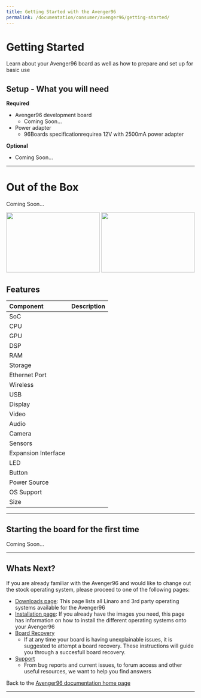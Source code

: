 ```yaml
---
title: Getting Started with the Avenger96
permalink: /documentation/consumer/avenger96/getting-started/
---
```

# Getting Started

Learn about your Avenger96 board as well as how to prepare and set up for basic use

## Setup - What you will need

**Required**
- Avenger96 development board
   - Coming Soon...
- Power adapter
   - 96Boards specificationrequirea 12V with 2500mA power adapter

**Optional**
- Coming Soon...

***

# Out of the Box

Coming Soon...

<img src="../../additional-docs/images/images-board/sd/avenger96-front-sd.png" data-canonical-src="../../additional-docs/images/images-board/sd/avenger96-front-sd.png" width="250" height="160" />
<img src="../../additional-docs/images/images-board/sd/avenger96-back-sd.png" data-canonical-src="../../additional-docs/images/images-board/sd/avenger96-back-sd.png" width="250" height="160" />


## Features

|   Component          |   Description |
|:---------------------|:--------------|
|  SoC                 |               |
|  CPU                 |               |
|  GPU                 |               |
|  DSP                 |               |
|  RAM                 |               |
|  Storage             |               |
|  Ethernet Port       |               |
|  Wireless            |               |
|  USB                 |               |
|  Display             |               |
|  Video               |               |
|  Audio               |               |
|  Camera              |               |
| Sensors              |               |
|  Expansion Interface |               |
|  LED                 |               |
|  Button              |               |
|  Power Source        |               |
|  OS Support          |               |
|  Size                |               |


***

## Starting the board for the first time

Coming Soon...

***

## Whats Next?

If you are already familiar with the Avenger96 and would like to change out the stock operating system, please proceed to one of the following pages:

- [Downloads page](../../downloads/): This page lists all Linaro and 3rd party operating systems available for the Avenger96
- [Installation page](../../installation/): If you already have the images you need, this page has information on how to install the different operating systems onto your Avenger96
- [Board Recovery](../../installation/board-recovery.md)
   - If at any time your board is having unexplainable issues, it is suggested to attempt a board recovery. These instructions will guide you through a succesfull board recovery.
- [Support](../../support/)
   - From bug reports and current issues, to forum access and other useful resources, we want to help you find answers

Back to the [Avenger96 documentation home page](../../)

***
